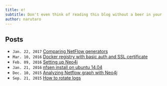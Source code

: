 ```yaml
---
title: e!
subtitle: Don't even think of reading this blog without a beer in your hand	
author: narutaro
---
```

## Posts
- `Jan. 22, 2017` [Comparing NetFlow generators](1c96b189f6c2b171ed62.html)
- `Mar. 10, 2016` [Docker registry with basic auth and SSL certificate](b7f2e213e181d2d50f43.html)
- `Feb. 09, 2016` [Setting up Neo4j](ab945c7690a4c64b19f2.html)
- `Jan. 21, 2016` [nfsen install on ubuntu 14.04](64d3b6edd16625ca3e58.html)
- `Dec. 10, 2015` [Analyzing Netflow graph with Neo4j](8c4518bfac04e042699.html)
- `Sep. 21, 2015` [How to rotate logs](978ad187b286ddad4cfb)

